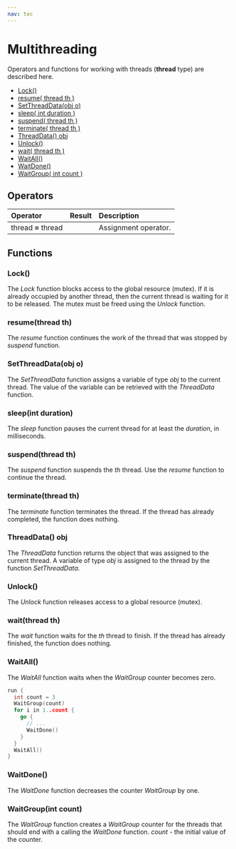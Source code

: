 ```yaml
---
nav: toc
---
```


# Multithreading

Operators and functions for working with threads \(**thread** type\) are described here.

* [Lock\(\)](threads.md#lock)
* [resume\( thread th \)](threads.md#resume-thread-th)
* [SetThreadData\(obj o\)](threads.md#setthreaddata-obj-o)
* [sleep\( int duration \)](threads.md#sleep-int-duration)
* [suspend\( thread th \)](threads.md#suspend-thread-th)
* [terminate\( thread th \)](threads.md#terminate-thread-th)
* [ThreadData\(\) obj](threads.md#threaddata-obj)
* [Unlock\(\)](threads.md#unlock)
* [wait\( thread th \)](threads.md#wait-thread-th)
* [WaitAll\(\)](threads.md#waitall)
* [WaitDone\(\)](threads.md#waitdone)
* [WaitGroup\( int count \)](threads.md#waitgroup-int-count)

## Operators

| Operator | Result | Description |
| :--- | :--- | :--- |
| thread **=** thread |  | Assignment operator. |

## Functions

### Lock\(\)

The _Lock_ function blocks access to the global resource (mutex). If it is already occupied by another thread, then the current thread is waiting for it to be released. The mutex must be freed using the _Unlock_ function.

### resume\(thread th\)

The _resume_ function continues the work of the thread that was stopped by _suspend_ function.

### SetThreadData\(obj o\)

The _SetThreadData_ function assigns a variable of type _obj_ to the current thread. The value of the variable can be retrieved with the _ThreadData_ function.

### sleep\(int duration\)

The _sleep_ function pauses the current thread for at least the _duration_, in milliseconds.

### suspend\(thread th\)

The _suspend_ function suspends the _th_ thread. Use the _resume_ function to continue the thread.

### terminate\(thread th\)

The _terminate_ function terminates the thread. If the thread has already completed, the function does nothing.

### ThreadData\(\) obj

The _ThreadData_ function returns the object that was assigned to the current thread. A variable of type _obj_ is assigned to the thread by the function _SetThreadData_.

### Unlock\(\)

The _Unlock_ function releases access to a global resource (mutex).

### wait\(thread th\)

The _wait_ function waits for the _th_ thread to finish. If the thread has already finished, the function does nothing.

### WaitAll\(\)

The _WaitAll_ function waits when the _WaitGroup_ counter becomes zero.

```go
run {
  int count = 3
  WaitGroup(count)
  for i in 1..count {
    go {
      // ...
      WaitDone()
    }
  }
  WaitAll()
}
```

### WaitDone\(\)

The _WaitDone_ function decreases the counter _WaitGroup_ by one.

### WaitGroup\(int count\)

The _WaitGroup_ function creates a _WaitGroup_ counter for the threads that should end with a calling the _WaitDone_ function. _count_ - the initial value of the counter.
